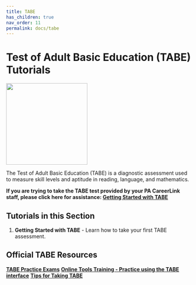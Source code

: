 ```yaml
---
title: TABE
has_children: true
nav_order: 11
permalink: docs/tabe
---
```


# Test of Adult Basic Education (TABE) Tutorials

<img src="/assets/tabe/drc.png" style="width:220px;"/>

The Test of Adult Basic Education (TABE) is a diagnostic assessment used to measure skill levels and aptitude in reading, language, and mathematics. 

**If you are trying to take the TABE test provided by your PA CareerLink staff, please click here for assistance: <a href="/docs/tabe/gettingStarted.md">Getting Started with TABE</a>**

## Tutorials in this Section
1. **Getting Started with TABE** - Learn how to take your first TABE assessment.

## Official TABE Resources

<a href="https://tabetest.com/students-2/tabe-1112/">**TABE Practice Exams**</a>
<a href="https://wbte.drcedirect.com/TABE/portals/tabe">**Online Tools Training - Practice using the TABE interface**</a>
<a href="https://tabetest.com/educators/tips-and-tricks-educators-community/">**Tips for Taking TABE**</a>
